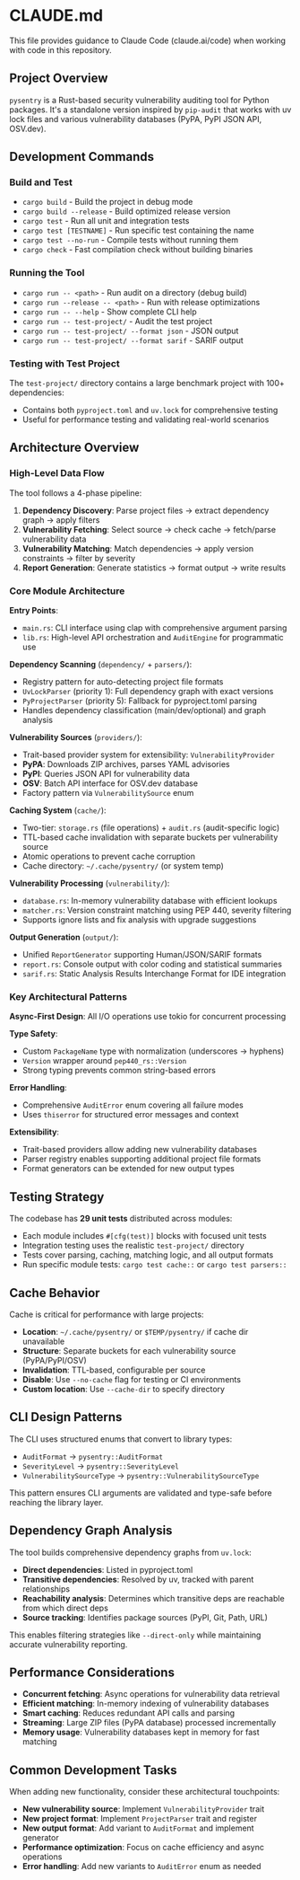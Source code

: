 # CLAUDE.md

This file provides guidance to Claude Code (claude.ai/code) when working with code in this repository.

## Project Overview

`pysentry` is a Rust-based security vulnerability auditing tool for Python packages. It's a standalone version inspired by `pip-audit` that works with uv lock files and various vulnerability databases (PyPA, PyPI JSON API, OSV.dev).

## Development Commands

### Build and Test
- `cargo build` - Build the project in debug mode
- `cargo build --release` - Build optimized release version
- `cargo test` - Run all unit and integration tests
- `cargo test [TESTNAME]` - Run specific test containing the name
- `cargo test --no-run` - Compile tests without running them
- `cargo check` - Fast compilation check without building binaries

### Running the Tool
- `cargo run -- <path>` - Run audit on a directory (debug build)
- `cargo run --release -- <path>` - Run with release optimizations
- `cargo run -- --help` - Show complete CLI help
- `cargo run -- test-project/` - Audit the test project
- `cargo run -- test-project/ --format json` - JSON output
- `cargo run -- test-project/ --format sarif` - SARIF output

### Testing with Test Project
The `test-project/` directory contains a large benchmark project with 100+ dependencies:
- Contains both `pyproject.toml` and `uv.lock` for comprehensive testing
- Useful for performance testing and validating real-world scenarios

## Architecture Overview

### High-Level Data Flow
The tool follows a 4-phase pipeline:
1. **Dependency Discovery**: Parse project files → extract dependency graph → apply filters
2. **Vulnerability Fetching**: Select source → check cache → fetch/parse vulnerability data
3. **Vulnerability Matching**: Match dependencies → apply version constraints → filter by severity
4. **Report Generation**: Generate statistics → format output → write results

### Core Module Architecture

**Entry Points**:
- `main.rs`: CLI interface using clap with comprehensive argument parsing
- `lib.rs`: High-level API orchestration and `AuditEngine` for programmatic use

**Dependency Scanning** (`dependency/` + `parsers/`):
- Registry pattern for auto-detecting project file formats
- `UvLockParser` (priority 1): Full dependency graph with exact versions
- `PyProjectParser` (priority 5): Fallback for pyproject.toml parsing
- Handles dependency classification (main/dev/optional) and graph analysis

**Vulnerability Sources** (`providers/`):
- Trait-based provider system for extensibility: `VulnerabilityProvider`
- **PyPA**: Downloads ZIP archives, parses YAML advisories
- **PyPI**: Queries JSON API for vulnerability data
- **OSV**: Batch API interface for OSV.dev database
- Factory pattern via `VulnerabilitySource` enum

**Caching System** (`cache/`):
- Two-tier: `storage.rs` (file operations) + `audit.rs` (audit-specific logic)
- TTL-based cache invalidation with separate buckets per vulnerability source
- Atomic operations to prevent cache corruption
- Cache directory: `~/.cache/pysentry/` (or system temp)

**Vulnerability Processing** (`vulnerability/`):
- `database.rs`: In-memory vulnerability database with efficient lookups
- `matcher.rs`: Version constraint matching using PEP 440, severity filtering
- Supports ignore lists and fix analysis with upgrade suggestions

**Output Generation** (`output/`):
- Unified `ReportGenerator` supporting Human/JSON/SARIF formats
- `report.rs`: Console output with color coding and statistical summaries
- `sarif.rs`: Static Analysis Results Interchange Format for IDE integration

### Key Architectural Patterns

**Async-First Design**: All I/O operations use tokio for concurrent processing

**Type Safety**: 
- Custom `PackageName` type with normalization (underscores → hyphens)
- `Version` wrapper around `pep440_rs::Version`
- Strong typing prevents common string-based errors

**Error Handling**:
- Comprehensive `AuditError` enum covering all failure modes
- Uses `thiserror` for structured error messages and context

**Extensibility**:
- Trait-based providers allow adding new vulnerability databases
- Parser registry enables supporting additional project file formats
- Format generators can be extended for new output types

## Testing Strategy

The codebase has **29 unit tests** distributed across modules:
- Each module includes `#[cfg(test)]` blocks with focused unit tests
- Integration testing uses the realistic `test-project/` directory
- Tests cover parsing, caching, matching logic, and all output formats
- Run specific module tests: `cargo test cache::` or `cargo test parsers::`

## Cache Behavior

Cache is critical for performance with large projects:
- **Location**: `~/.cache/pysentry/` or `$TEMP/pysentry/` if cache dir unavailable
- **Structure**: Separate buckets for each vulnerability source (PyPA/PyPI/OSV)
- **Invalidation**: TTL-based, configurable per source
- **Disable**: Use `--no-cache` flag for testing or CI environments
- **Custom location**: Use `--cache-dir` to specify directory

## CLI Design Patterns

The CLI uses structured enums that convert to library types:
- `AuditFormat` → `pysentry::AuditFormat`
- `SeverityLevel` → `pysentry::SeverityLevel`  
- `VulnerabilitySourceType` → `pysentry::VulnerabilitySourceType`

This pattern ensures CLI arguments are validated and type-safe before reaching the library layer.

## Dependency Graph Analysis

The tool builds comprehensive dependency graphs from `uv.lock`:
- **Direct dependencies**: Listed in pyproject.toml
- **Transitive dependencies**: Resolved by uv, tracked with parent relationships
- **Reachability analysis**: Determines which transitive deps are reachable from which direct deps
- **Source tracking**: Identifies package sources (PyPI, Git, Path, URL)

This enables filtering strategies like `--direct-only` while maintaining accurate vulnerability reporting.

## Performance Considerations

- **Concurrent fetching**: Async operations for vulnerability data retrieval
- **Efficient matching**: In-memory indexing of vulnerability databases
- **Smart caching**: Reduces redundant API calls and parsing
- **Streaming**: Large ZIP files (PyPA database) processed incrementally
- **Memory usage**: Vulnerability databases kept in memory for fast matching

## Common Development Tasks

When adding new functionality, consider these architectural touchpoints:
- **New vulnerability source**: Implement `VulnerabilityProvider` trait
- **New project format**: Implement `ProjectParser` trait and register
- **New output format**: Add variant to `AuditFormat` and implement generator
- **Performance optimization**: Focus on cache efficiency and async operations
- **Error handling**: Add new variants to `AuditError` enum as needed